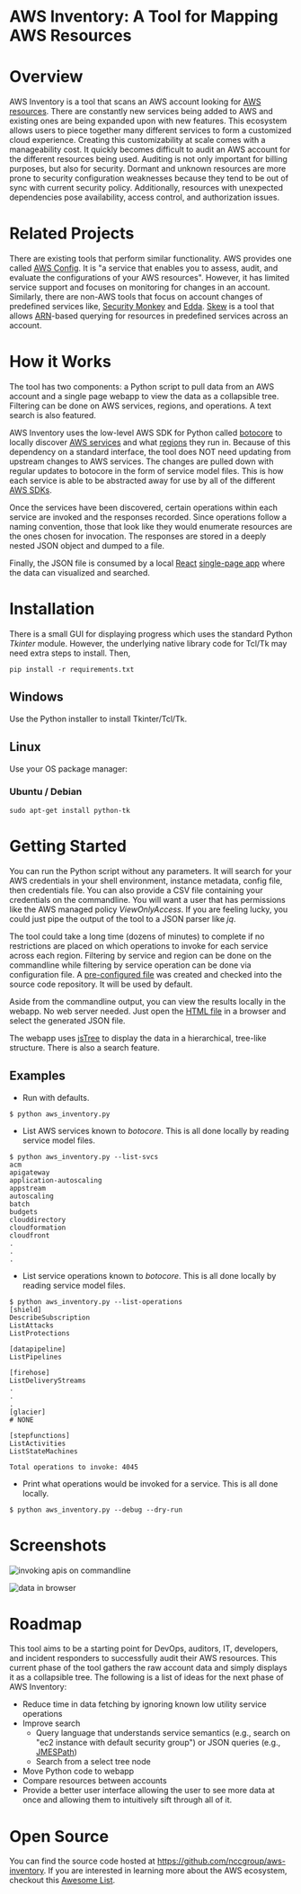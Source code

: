 # AWS Inventory: A Tool for Mapping AWS Resources

# Overview

AWS Inventory is a tool that scans an AWS account looking for [AWS resources](https://docs.aws.amazon.com/general/latest/gr/glos-chap.html#resource). There are constantly new services being added to AWS and existing ones are being expanded upon with new features. This ecosystem allows users to piece together many different services to form a customized cloud experience. Creating this customizability at scale comes with a manageability cost. It quickly becomes difficult to audit an AWS account for the different resources being used. Auditing is not only important for billing purposes, but also for security. Dormant and unknown resources are more prone to security configuration weaknesses because they tend to be out of sync with current security policy. Additionally, resources with unexpected dependencies pose availability, access control, and authorization issues.

# Related Projects

There are existing tools that perform similar functionality. AWS provides one called [AWS Config](https://aws.amazon.com/config/). It is "a service that enables you to assess, audit, and evaluate the configurations of your AWS resources". However, it has limited service support and focuses on monitoring for changes in an account. Similarly, there are non-AWS tools that focus on account changes of predefined services like, [Security Monkey](https://github.com/Netflix/security_monkey) and [Edda](https://github.com/Netflix/edda/). [Skew](https://github.com/scopely-devops/skew) is a tool that allows [ARN](https://docs.aws.amazon.com/general/latest/gr/aws-arns-and-namespaces.html)-based querying for resources in predefined services across an account.

# How it Works

The tool has two components: a Python script to pull data from an AWS account and a single page webapp to view the data as a collapsible tree. Filtering can be done on AWS services, regions, and operations. A text search is also featured.

AWS Inventory uses the low-level AWS SDK for Python called [botocore](https://github.com/boto/botocore) to locally discover [AWS services](https://botocore.readthedocs.io/en/latest/reference/index.html) and what [regions](https://docs.aws.amazon.com/AWSEC2/latest/UserGuide/using-regions-availability-zones.html) they run in. Because of this dependency on a standard interface, the tool does NOT need updating from upstream changes to AWS services. The changes are pulled down with regular updates to botocore in the form of service model files. This is how each service is able to be abstracted away for use by all of the different [AWS SDKs](https://aws.amazon.com/tools/#sdk).

Once the services have been discovered, certain operations within each service are invoked and the responses recorded. Since operations follow a naming convention, those that look like they would enumerate resources are the ones chosen for invocation. The responses are stored in a deeply nested JSON object and dumped to a file.

Finally, the JSON file is consumed by a local [React](https://reactjs.org/) [single-page app](https://en.wikipedia.org/wiki/Single-page_application) where the data can visualized and searched.

# Installation

There is a small GUI for displaying progress which uses the standard Python *Tkinter* module. However, the underlying native library code for Tcl/Tk may need extra steps to install. Then,

`pip install -r requirements.txt`

## Windows

Use the Python installer to install Tkinter/Tcl/Tk.

## Linux

Use your OS package manager:

### Ubuntu / Debian

`sudo apt-get install python-tk`

# Getting Started

You can run the Python script without any parameters. It will search for your AWS credentials in your shell environment, instance metadata, config file, then credentials file. You can also provide a CSV file containing your credentials on the commandline. You will want a user that has permissions like the AWS managed policy *ViewOnlyAccess*. If you are feeling lucky, you could just pipe the output of the tool to a JSON parser like *jq*.

The tool could take a long time (dozens of minutes) to complete if no restrictions are placed on which operations to invoke for each service across each region. Filtering by service and region can be done on the commandline while filtering by service operation can be done via configuration file. A [pre-configured file](https://github.com/nccgroup/aws-inventory/blob/master/operation_blacklist.conf) was created and checked into the source code repository. It will be used by default. 

Aside from the commandline output, you can view the results locally in the webapp. No web server needed. Just open the [HTML file](https://github.com/nccgroup/aws-inventory/blob/master/gui/dist/index.html) in a browser and select the generated JSON file.

The webapp uses [jsTree](https://www.jstree.com/) to display the data in a hierarchical, tree-like structure. There is also a search feature.

## Examples

- Run with defaults.

`$ python aws_inventory.py`

- List AWS services known to *botocore*. This is all done locally by reading service model files.

```
$ python aws_inventory.py --list-svcs
acm
apigateway
application-autoscaling
appstream
autoscaling
batch
budgets
clouddirectory
cloudformation
cloudfront
.
.
.
```

- List service operations known to *botocore*. This is all done locally by reading service model files.

```
$ python aws_inventory.py --list-operations
[shield]
DescribeSubscription
ListAttacks
ListProtections

[datapipeline]
ListPipelines

[firehose]
ListDeliveryStreams
.
.
.
[glacier]
# NONE

[stepfunctions]
ListActivities
ListStateMachines

Total operations to invoke: 4045
```

- Print what operations would be invoked for a service. This is all done locally.

`$ python aws_inventory.py --debug --dry-run`

# Screenshots

![invoking apis on commandline](screenshots/invoking%20apis%20on%20commandline.png)



![data in browser](screenshots/data%20in%20browser.png)

# Roadmap

This tool aims to be a starting point for DevOps, auditors, IT, developers, and incident responders to successfully audit their AWS resources. This current phase of the tool gathers the raw account data and simply displays it as a collapsible tree. The following is a list of ideas for the next phase of AWS Inventory:

* Reduce time in data fetching by ignoring known low utility service operations
* Improve search
  * Query language that understands service semantics (e.g., search on "ec2 instance with default security group") or JSON queries (e.g., [JMESPath](http://jmespath.org/))
  * Search from a select tree node
* Move Python code to webapp
* Compare resources between accounts
* Provide a better user interface allowing the user to see more data at once and allowing them to intuitively sift through all of it.

# Open Source

You can find the source code hosted at https://github.com/nccgroup/aws-inventory. If you are interested in learning more about the AWS ecosystem, checkout this [Awesome List](https://github.com/donnemartin/awesome-aws).